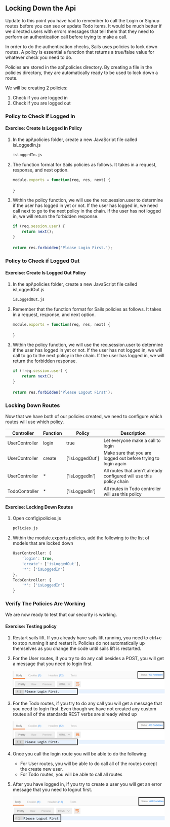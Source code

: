 ## Locking Down the Api

Update to this point you have had to remember to call the Login or Signup routes before you can see or update Todo items.  It would be much better if we directed users with errors messages that tell them that they need to perform an authentication call before trying to make a call.  

In order to do the authentication checks, Sails uses policies to lock down routes.  A policy is essential a function that returns a true/false value for whatever check you need to do.  

Policies are stored in the api\policies directory.  By creating a file in  the policies directory, they are automatically ready to be used to lock down a route.  

We will be creating 2 policies:  

1. Check if you are logged in  
1. Check if you are logged out

### Policy to Check if Logged In

<h4 class="exercise-start">
    <b>Exercise</b>: Create Is Logged In Policy
</h4>

1. In the api\policies folder, create a new JavaScript file called isLoggedIn.js

    ```bash
    isLoggedIn.js
    ```

1. The function format for Sails policies as follows.  It takes in a request, response, and next option.  

    ```javascript
    module.exports = function(req, res, next) {
        
    }
    ```

1. Within the policy function, we will use the req.session.user to determine if the user has logged in yet or not.  If the user has logged in, we need call next to go to the next policy in the chain.  If the user has not logged in, we will return the forbidden response.

    ```javascript
    if (req.session.user) {
        return next();
    }

    return res.forbidden('Please Login First.');
    ```

<div class="exercise-end"></div>

### Policy to Check if Logged Out

<h4 class="exercise-start">
    <b>Exercise</b>: Create Is Logged Out Policy
</h4>

1. In the api\policies folder, create a new JavaScript file called isLoggedOut.js

    ```bash
    isLoggedOut.js
    ```

1. Remember that the function format for Sails policies as follows.  It takes in a request, response, and next option.  

    ```javascript
    module.exports = function(req, res, next) {
        
    }
    ```

1. Within the policy function, we will use the req.session.user to determine if the user has logged in yet or not.  If the user has not logged in, we will call to go to the next policy in the chain. If the user has logged in, we will return the forbidden response.  

    ```javascript
    if (!req.session.user) {
        return next();
    }

    return res.forbidden('Please Logout First');
    ```

<div class="exercise-end"></div>

### Locking Down Routes

Now that we have both of our policies created, we need to configure which routes will use which policy.  

| Controller | Function | Policy | Description |
| ---- | ---- | ---- | ---- |
| UserController | login | true | Let everyone make a call to login |
| UserController | create | ['isLoggedOut'] | Make sure that you are logged out before trying to login again |
| UserController | * | ['isLoggedIn'] | All routes that aren't already configured will use this policy chain |
| TodoController | * | ['isLoggedIn'] | All routes in Todo controller will use this policy |

<h4 class="exercise-start">
    <b>Exercise</b>: Locking Down Routes
</h4>

1. Open config\policies.js

    ```bash
    policies.js
    ```

1. Within the module.exports.policies, add the following to the list of models that are locked down

    ```JavaScript
    UserController: {
        'login': true,
        'create': ['isLoggedOut'],
        '*': ['isLoggedIn']
    },
    TodoController: {
        '*': ['isLoggedIn']
    }
    ```

<div class="exercise-end"></div>

### Verify The Policies Are Working

We are now ready to test that our security is working.

<h4 class="exercise-start">
    <b>Exercise</b>: Testing policy
</h4>

1. Restart sails lift.  If you already have sails lift running, you need to ctrl+c to stop running it and restart it.  Policies do not automatically up themselves as you change the code until sails lift is restarted.

1. For the User routes, if you try to do any call besides a POST, you will get a message that you need to login first

    ![Not Logged In User Message](images/postman-policy-login.png) 

1. For the Todo routes, if you try to do any call you will get a message that you need to login first.  Even though we have not created any custom routes all of the standards REST verbs are already wired up

    ![Not Logged In User Message](images/postman-policy-login.png) 

1. Once you call the login route you will be able to do the following:

    * For User routes, you will be able to do call all of the routes except the create new user.  
    * For Todo routes, you will be able to call all routes

1. After you have logged in, if you try to create a user you will get an error message that you need to logout first. 

    ![Must Logout First Message](images/postman-policy-logout.png)
    
<div class="exercise-end"></div>
